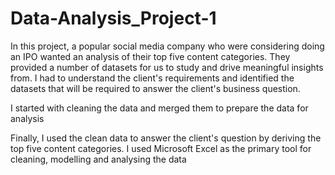 # Data-Analysis_Project-1
In this project, a popular social media company who were considering doing an IPO wanted an analysis of their top five content categories.  They provided a number of datasets for us to study and drive meaningful insights from. I had to understand the client's requirements and identified the datasets that will be required to answer the client's business question.

I started with cleaning the data and merged them to prepare the data for analysis

Finally, I used the clean data to answer the client's question by deriving the top five content categories. I used Microsoft Excel as the primary tool for cleaning, modelling and analysing the data 
